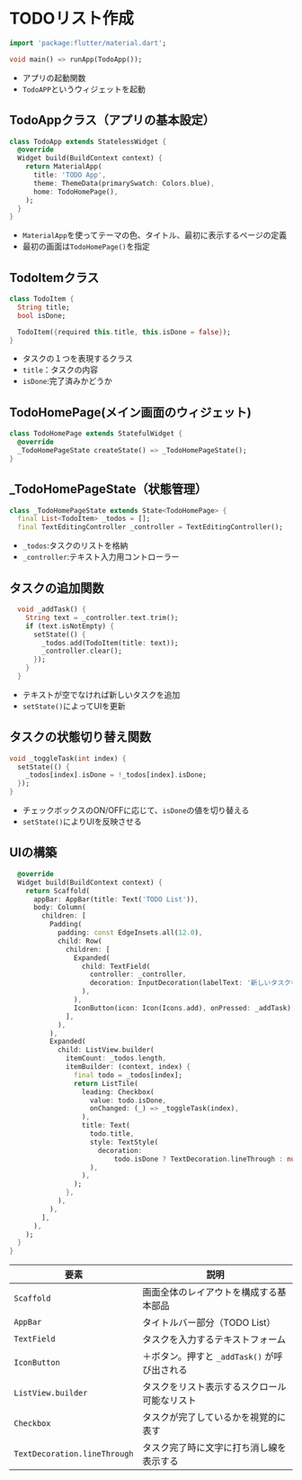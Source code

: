# TODOリスト作成



```dart
import 'package:flutter/material.dart';

void main() => runApp(TodoApp());
```
- アプリの起動関数
- `TodoAPP`というウィジェットを起動
## TodoAppクラス（アプリの基本設定）

```dart
class TodoApp extends StatelessWidget {
  @override
  Widget build(BuildContext context) {
    return MaterialApp(
      title: 'TODO App',
      theme: ThemeData(primarySwatch: Colors.blue),
      home: TodoHomePage(),
    );
  }
}
```
- `MaterialApp`を使ってテーマの色、タイトル、最初に表示するページの定義
- 最初の画面は`TodoHomePage()`を指定

## TodoItemクラス
```dart
class TodoItem {
  String title;
  bool isDone;

  TodoItem({required this.title, this.isDone = false});
}
```
- タスクの１つを表現するクラス
- `title`：タスクの内容
- `isDone`:完了済みかどうか

## TodoHomePage(メイン画面のウィジェット)
```dart
class TodoHomePage extends StatefulWidget {
  @override
  _TodoHomePageState createState() => _TodoHomePageState();
}
```
## _TodoHomePageState（状態管理）
```dart
class _TodoHomePageState extends State<TodoHomePage> {
  final List<TodoItem> _todos = [];
  final TextEditingController _controller = TextEditingController();
```
- `_todos`:タスクのリストを格納
- `_controller`:テキスト入力用コントローラー

## タスクの追加関数
```dart
  void _addTask() {
    String text = _controller.text.trim();
    if (text.isNotEmpty) {
      setState(() {
        _todos.add(TodoItem(title: text));
        _controller.clear();
      });
    }
  }
  ```
  - テキストが空でなければ新しいタスクを追加
  - `setState()`によってUIを更新
  ## タスクの状態切り替え関数
  ```dart
  void _toggleTask(int index) {
    setState(() {
      _todos[index].isDone = !_todos[index].isDone;
    });
  }
```
- チェックボックスのON/OFFに応じて、`isDone`の値を切り替える
- `setState()`によりUIを反映させる

## UIの構築
```dart
  @override
  Widget build(BuildContext context) {
    return Scaffold(
      appBar: AppBar(title: Text('TODO List')),
      body: Column(
        children: [
          Padding(
            padding: const EdgeInsets.all(12.0),
            child: Row(
              children: [
                Expanded(
                  child: TextField(
                    controller: _controller,
                    decoration: InputDecoration(labelText: '新しいタスクを追加'),
                  ),
                ),
                IconButton(icon: Icon(Icons.add), onPressed: _addTask),
              ],
            ),
          ),
          Expanded(
            child: ListView.builder(
              itemCount: _todos.length,
              itemBuilder: (context, index) {
                final todo = _todos[index];
                return ListTile(
                  leading: Checkbox(
                    value: todo.isDone,
                    onChanged: (_) => _toggleTask(index),
                  ),
                  title: Text(
                    todo.title,
                    style: TextStyle(
                      decoration:
                          todo.isDone ? TextDecoration.lineThrough : null,
                    ),
                  ),
                );
              },
            ),
          ),
        ],
      ),
    );
  }
}
```
| 要素                           | 説明                            |
| ---------------------------- | ----------------------------- |
| `Scaffold`                   | 画面全体のレイアウトを構成する基本部品           |
| `AppBar`                     | タイトルバー部分（TODO List）           |
| `TextField`                  | タスクを入力するテキストフォーム              |
| `IconButton`                 | ＋ボタン。押すと `_addTask()` が呼び出される |
| `ListView.builder`           | タスクをリスト表示するスクロール可能なリスト        |
| `Checkbox`                   | タスクが完了しているかを視覚的に表す            |
| `TextDecoration.lineThrough` | タスク完了時に文字に打ち消し線を表示する          |

